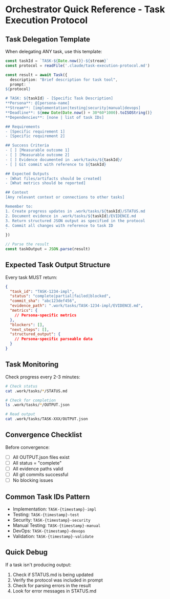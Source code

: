 # Orchestrator Quick Reference - Task Execution Protocol

## Task Delegation Template

When delegating ANY task, use this template:

```typescript
const taskId = `TASK-${Date.now()}-${stream}`
const protocol = readFile('.claude/task-execution-protocol.md')

const result = await Task({
  description: "Brief description for task tool",
  prompt: `
${protocol}

# TASK: ${taskId} - [Specific Task Description]
**Persona**: @[persona-name]
**Stream**: [implementation|testing|security|manual|devops]
**Deadline**: ${new Date(Date.now() + 30*60*1000).toISOString()}
**Dependencies**: [none | list of task IDs]

## Requirements
- [Specific requirement 1]
- [Specific requirement 2]

## Success Criteria
- [ ] [Measurable outcome 1]
- [ ] [Measurable outcome 2]
- [ ] Evidence documented in .work/tasks/${taskId}/
- [ ] Git commit with reference to ${taskId}

## Expected Outputs
- [What files/artifacts should be created]
- [What metrics should be reported]

## Context
[Any relevant context or connections to other tasks]

Remember to:
1. Create progress updates in .work/tasks/${taskId}/STATUS.md
2. Document evidence in .work/tasks/${taskId}/EVIDENCE.md  
3. Return structured JSON output as specified in the protocol
4. Commit all changes with reference to task ID
`
})

// Parse the result
const taskOutput = JSON.parse(result)
```

## Expected Task Output Structure

Every task MUST return:

```json
{
  "task_id": "TASK-1234-impl",
  "status": "complete|partial|failed|blocked",
  "commit_sha": "abc123def456",
  "evidence_path": ".work/tasks/TASK-1234-impl/EVIDENCE.md",
  "metrics": {
    // Persona-specific metrics
  },
  "blockers": [],
  "next_steps": [],
  "structured_output": {
    // Persona-specific parseable data
  }
}
```

## Task Monitoring

Check progress every 2-3 minutes:

```bash
# Check status
cat .work/tasks/*/STATUS.md

# Check for completion
ls .work/tasks/*/OUTPUT.json

# Read output
cat .work/tasks/TASK-XXX/OUTPUT.json
```

## Convergence Checklist

Before convergence:
- [ ] All OUTPUT.json files exist
- [ ] All status = "complete" 
- [ ] All evidence paths valid
- [ ] All git commits successful
- [ ] No blocking issues

## Common Task IDs Pattern

- Implementation: `TASK-{timestamp}-impl`
- Testing: `TASK-{timestamp}-test`
- Security: `TASK-{timestamp}-security`
- Manual Testing: `TASK-{timestamp}-manual`
- DevOps: `TASK-{timestamp}-devops`
- Validation: `TASK-{timestamp}-validate`

## Quick Debug

If a task isn't producing output:
1. Check if STATUS.md is being updated
2. Verify the protocol was included in prompt
3. Check for parsing errors in the result
4. Look for error messages in STATUS.md